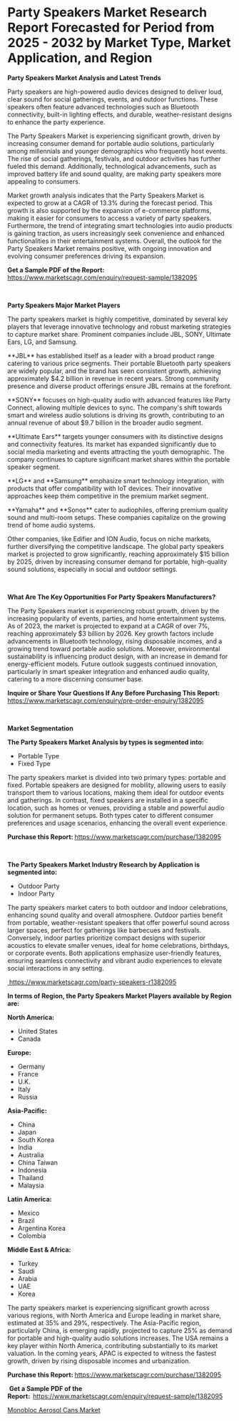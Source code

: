 <p><h1>Party Speakers Market Research Report Forecasted for Period from 2025 -  2032 by Market Type, Market Application, and Region</h1></p><p><strong>Party Speakers Market Analysis and Latest Trends</strong></p>
<p><p>Party speakers are high-powered audio devices designed to deliver loud, clear sound for social gatherings, events, and outdoor functions. These speakers often feature advanced technologies such as Bluetooth connectivity, built-in lighting effects, and durable, weather-resistant designs to enhance the party experience. </p><p>The Party Speakers Market is experiencing significant growth, driven by increasing consumer demand for portable audio solutions, particularly among millennials and younger demographics who frequently host events. The rise of social gatherings, festivals, and outdoor activities has further fueled this demand. Additionally, technological advancements, such as improved battery life and sound quality, are making party speakers more appealing to consumers.</p><p>Market growth analysis indicates that the Party Speakers Market is expected to grow at a CAGR of 13.3% during the forecast period. This growth is also supported by the expansion of e-commerce platforms, making it easier for consumers to access a variety of party speakers. Furthermore, the trend of integrating smart technologies into audio products is gaining traction, as users increasingly seek convenience and enhanced functionalities in their entertainment systems. Overall, the outlook for the Party Speakers Market remains positive, with ongoing innovation and evolving consumer preferences driving its expansion.</p></p>
<p><strong>Get a Sample PDF of the Report:&nbsp;</strong> <a href="https://www.marketscagr.com/enquiry/request-sample/1382095?utm_campaign=3442&utm_medium=2&utm_source=Github&utm_content=ia&utm_term=04042025&utm_id=party-speakers">https://www.marketscagr.com/enquiry/request-sample/1382095</a></p>
<p>&nbsp;</p>
<p><strong>Party Speakers Major Market Players</strong></p>
<p><p>The party speakers market is highly competitive, dominated by several key players that leverage innovative technology and robust marketing strategies to capture market share. Prominent companies include JBL, SONY, Ultimate Ears, LG, and Samsung. </p><p>**JBL** has established itself as a leader with a broad product range catering to various price segments. Their portable Bluetooth party speakers are widely popular, and the brand has seen consistent growth, achieving approximately $4.2 billion in revenue in recent years. Strong community presence and diverse product offerings ensure JBL remains at the forefront.</p><p>**SONY** focuses on high-quality audio with advanced features like Party Connect, allowing multiple devices to sync. The company's shift towards smart and wireless audio solutions is driving its growth, contributing to an annual revenue of about $9.7 billion in the broader audio segment.</p><p>**Ultimate Ears** targets younger consumers with its distinctive designs and connectivity features. Its market has expanded significantly due to social media marketing and events attracting the youth demographic. The company continues to capture significant market shares within the portable speaker segment.</p><p>**LG** and **Samsung** emphasize smart technology integration, with products that offer compatibility with IoT devices. Their innovative approaches keep them competitive in the premium market segment.</p><p>**Yamaha** and **Sonos** cater to audiophiles, offering premium quality sound and multi-room setups. These companies capitalize on the growing trend of home audio systems.</p><p>Other companies, like Edifier and ION Audio, focus on niche markets, further diversifying the competitive landscape. The global party speakers market is projected to grow significantly, reaching approximately $15 billion by 2025, driven by increasing consumer demand for portable, high-quality sound solutions, especially in social and outdoor settings.</p></p>
<p>&nbsp;</p>
<p><strong>What Are The Key Opportunities For Party Speakers Manufacturers?</strong></p>
<p><p>The Party Speakers market is experiencing robust growth, driven by the increasing popularity of events, parties, and home entertainment systems. As of 2023, the market is projected to expand at a CAGR of over 7%, reaching approximately $3 billion by 2026. Key growth factors include advancements in Bluetooth technology, rising disposable incomes, and a growing trend toward portable audio solutions. Moreover, environmental sustainability is influencing product design, with an increase in demand for energy-efficient models. Future outlook suggests continued innovation, particularly in smart speaker integration and enhanced audio quality, catering to a more discerning consumer base.</p></p>
<p><strong>Inquire or Share Your Questions If Any Before Purchasing This Report:</strong> <a href="https://www.marketscagr.com/enquiry/pre-order-enquiry/1382095?utm_campaign=3442&utm_medium=2&utm_source=Github&utm_content=ia&utm_term=04042025&utm_id=party-speakers">https://www.marketscagr.com/enquiry/pre-order-enquiry/1382095</a></p>
<p>&nbsp;</p>
<p><strong>Market Segmentation</strong></p>
<p><strong>The Party Speakers Market Analysis by types is segmented into:</strong></p>
<p><ul><li>Portable Type</li><li>Fixed Type</li></ul></p>
<p><p>The party speakers market is divided into two primary types: portable and fixed. Portable speakers are designed for mobility, allowing users to easily transport them to various locations, making them ideal for outdoor events and gatherings. In contrast, fixed speakers are installed in a specific location, such as homes or venues, providing a stable and powerful audio solution for permanent setups. Both types cater to different consumer preferences and usage scenarios, enhancing the overall event experience.</p></p>
<p><strong>Purchase this Report:&nbsp;</strong><a href="https://www.marketscagr.com/purchase/1382095?utm_campaign=3442&utm_medium=2&utm_source=Github&utm_content=ia&utm_term=04042025&utm_id=party-speakers">https://www.marketscagr.com/purchase/1382095</a></p>
<p>&nbsp;</p>
<p><strong>The Party Speakers Market Industry Research by Application is segmented into:</strong></p>
<p><ul><li>Outdoor Party</li><li>Indoor Party</li></ul></p>
<p><p>The party speakers market caters to both outdoor and indoor celebrations, enhancing sound quality and overall atmosphere. Outdoor parties benefit from portable, weather-resistant speakers that offer powerful sound across larger spaces, perfect for gatherings like barbecues and festivals. Conversely, indoor parties prioritize compact designs with superior acoustics to elevate smaller venues, ideal for home celebrations, birthdays, or corporate events. Both applications emphasize user-friendly features, ensuring seamless connectivity and vibrant audio experiences to elevate social interactions in any setting.</p></p>
<p><a href="https://www.marketscagr.com/party-speakers-r1382095?utm_campaign=3442&utm_medium=2&utm_source=Github&utm_content=ia&utm_term=04042025&utm_id=party-speakers">&nbsp;https://www.marketscagr.com/party-speakers-r1382095</a></p>
<p><strong>In terms of Region, the Party Speakers Market Players available by Region are:</strong></p>
<p>
    <p> <strong> North America: </strong>
        <ul>
            <li>United States</li>
            <li>Canada</li>
        </ul>
        </p> 
    <p> <strong> Europe: </strong>
        <ul>
            <li>Germany</li>
            <li>France</li>
            <li>U.K.</li>
            <li>Italy</li>
            <li>Russia</li>
        </ul>
        </p> 
    <p> <strong> Asia-Pacific: </strong>
        <ul>
            <li>China</li>
            <li>Japan</li>
            <li>South Korea</li>
            <li>India</li>
            <li>Australia</li>
            <li>China Taiwan</li>
            <li>Indonesia</li>
            <li>Thailand</li>
            <li>Malaysia</li>
        </ul>
        </p> 
    <p> <strong> Latin America: </strong>
        <ul>
            <li>Mexico</li>
            <li>Brazil</li>
            <li>Argentina Korea</li>
            <li>Colombia</li>
        </ul>
        </p> 
    <p> <strong> Middle East & Africa: </strong>
        <ul>
            <li>Turkey</li>
            <li>Saudi</li>
            <li>Arabia</li>
            <li>UAE</li>
            <li>Korea</li>
        </ul>
    </p>
    </p>
<p><p>The party speakers market is experiencing significant growth across various regions, with North America and Europe leading in market share, estimated at 35% and 29%, respectively. The Asia-Pacific region, particularly China, is emerging rapidly, projected to capture 25% as demand for portable and high-quality audio solutions increases. The USA remains a key player within North America, contributing substantially to its market valuation. In the coming years, APAC is expected to witness the fastest growth, driven by rising disposable incomes and urbanization.</p></p>
<p><strong>Purchase this Report: </strong><a href="https://www.marketscagr.com/purchase/1382095?utm_campaign=3442&utm_medium=2&utm_source=Github&utm_content=ia&utm_term=04042025&utm_id=party-speakers">https://www.marketscagr.com/purchase/1382095</a></p>
<p>&nbsp;<strong>Get a Sample PDF of the Report:&nbsp;&nbsp;</strong><a href="https://www.marketscagr.com/enquiry/request-sample/1382095?utm_campaign=3442&utm_medium=2&utm_source=Github&utm_content=ia&utm_term=04042025&utm_id=party-speakers">https://www.marketscagr.com/enquiry/request-sample/1382095</a></p>
<p><strong></strong></p>
<p><p><a href="https://github.com/wynonachirei9/Market-Research-Report-List-1/blob/main/monobloc-aerosol-cans-market.md?utm_campaign=3442&utm_medium=2&utm_source=Github&utm_content=ia&utm_term=04042025&utm_id=party-speakers">Monobloc Aerosol Cans Market</a></p></p>